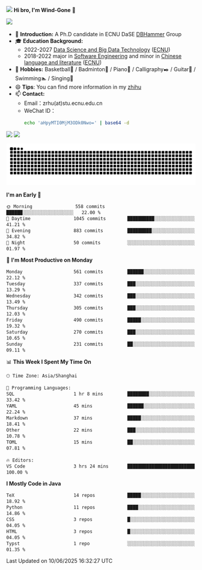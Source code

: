 <img src="https://media.giphy.com/media/LnQjpWaON8nhr21vNW/giphy.gif" width="60">  **Hi bro, I'm Wind-Gone** 👋

![](https://komarev.com/ghpvc/?username=your-github-Wind-Gone&style=flat-square)

- 🌱 **Introduction:** A Ph.D candidate in ECNU DaSE [DBHammer](https://dbhammer.github.io/) Group
- 🎓 **Education Background:**
  - 2022-2027 [Data Science and Big Data Technology](http://dase.ecnu.edu.cn/) ([ECNU](https://www.ecnu.edu.cn/))
  - 2018-2022 major in [Software Engineering](http://www.sei.ecnu.edu.cn/) and minor in [Chinese language and literature](https://zhwx.ecnu.edu.cn/) ([ECNU](https://www.ecnu.edu.cn/))
- 🐣 **Hobbies:** Basketball🏀 / Badminton🏸 / Piano🎹 / Calligraphy✒️ / Guitar🎸 / Swimming🏊 / Singing🎤
- 😄 **Tips**: You can find more information in my [zhihu](https://www.zhihu.com/people/hhhuhuh)
- 📫 **Contact:**
  - Email：zrhu(at)stu.ecnu.edu.cn
  - WeChat ID：
    ```bash
    echo 'aHpyMTI0MjM3ODk0Nwo=' | base64 -d
    ```
<div>
  <img width="390px" src="https://github-readme-stats.vercel.app/api?username=Wind-Gone&show_icons=true&theme=vue">
  <img width="415px" src="http://github-readme-streak-stats.herokuapp.com/?user=Wind-Gone&theme=vue">
<!--   <img width="390px" src="https://github-readme-stats.anuraghazra1.vercel.app/api/top-langs/?username=Wind-Gone&layout=compact&theme=vue" /> -->
</div>

<!--[![Zirui Hu's github activity graph](https://github-readme-activity-graph.vercel.app/graph?username=Wind-Gone&theme=flat-square)](https://github.com/Wind-Gone/github-readme-activity-graph)-->
![Snake animation](https://raw.githubusercontent.com/Wind-Gone/Wind-Gone/output/github-contribution-grid-snake.svg)

<!--START_SECTION:waka-->
**I'm an Early 🐤** 

```text
🌞 Morning                558 commits         ██████░░░░░░░░░░░░░░░░░░░   22.00 % 
🌆 Daytime                1045 commits        ██████████░░░░░░░░░░░░░░░   41.21 % 
🌃 Evening                883 commits         █████████░░░░░░░░░░░░░░░░   34.82 % 
🌙 Night                  50 commits          ░░░░░░░░░░░░░░░░░░░░░░░░░   01.97 % 
```
📅 **I'm Most Productive on Monday** 

```text
Monday                   561 commits         ██████░░░░░░░░░░░░░░░░░░░   22.12 % 
Tuesday                  337 commits         ███░░░░░░░░░░░░░░░░░░░░░░   13.29 % 
Wednesday                342 commits         ███░░░░░░░░░░░░░░░░░░░░░░   13.49 % 
Thursday                 305 commits         ███░░░░░░░░░░░░░░░░░░░░░░   12.03 % 
Friday                   490 commits         █████░░░░░░░░░░░░░░░░░░░░   19.32 % 
Saturday                 270 commits         ███░░░░░░░░░░░░░░░░░░░░░░   10.65 % 
Sunday                   231 commits         ██░░░░░░░░░░░░░░░░░░░░░░░   09.11 % 
```


📊 **This Week I Spent My Time On** 

```text
🕑︎ Time Zone: Asia/Shanghai

💬 Programming Languages: 
SQL                      1 hr 8 mins         ████████░░░░░░░░░░░░░░░░░   33.42 % 
YAML                     45 mins             ██████░░░░░░░░░░░░░░░░░░░   22.24 % 
Markdown                 37 mins             █████░░░░░░░░░░░░░░░░░░░░   18.41 % 
Other                    22 mins             ███░░░░░░░░░░░░░░░░░░░░░░   10.78 % 
TOML                     15 mins             ██░░░░░░░░░░░░░░░░░░░░░░░   07.81 % 

🔥 Editors: 
VS Code                  3 hrs 24 mins       █████████████████████████   100.00 % 
```

**I Mostly Code in Java** 

```text
TeX                      14 repos            █████░░░░░░░░░░░░░░░░░░░░   18.92 % 
Python                   11 repos            ████░░░░░░░░░░░░░░░░░░░░░   14.86 % 
CSS                      3 repos             █░░░░░░░░░░░░░░░░░░░░░░░░   04.05 % 
HTML                     3 repos             █░░░░░░░░░░░░░░░░░░░░░░░░   04.05 % 
Typst                    1 repo              ░░░░░░░░░░░░░░░░░░░░░░░░░   01.35 % 
```




 Last Updated on 10/06/2025 16:32:27 UTC
<!--END_SECTION:waka-->
